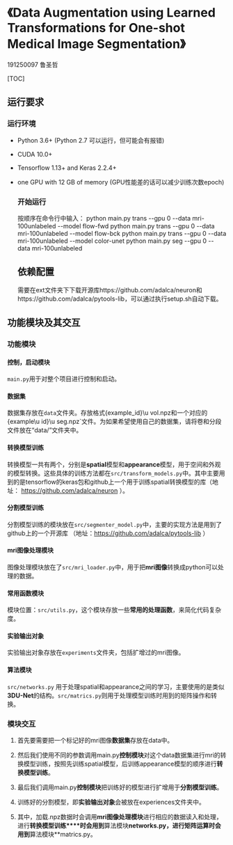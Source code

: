 # 《Data Augmentation using Learned Transformations for One-shot Medical Image Segmentation》

191250097 鲁圣哲

[TOC]

## 运行要求

### 运行环境

* Python 3.6+ (Python 2.7 可以运行，但可能会有报错)

* CUDA 10.0+

* Tensorflow 1.13+ and Keras 2.2.4+

* one GPU with 12 GB of memory (GPU性能差的话可以减少训练次数epoch)  

  ### 开始运行

  按顺序在命令行中输入： 
  python main.py trans --gpu 0 --data mri-100unlabeled --model flow-fwd
  python main.py trans --gpu 0 --data mri-100unlabeled --model flow-bck
  python main.py trans --gpu 0 --data mri-100unlabeled --model color-unet
  python main.py seg --gpu 0 --data mri-100unlabeled  

  ## 依赖配置

  需要在ext文件夹下下载开源库https://github.com/adalca/neuron和https://github.com/adalca/pytools-lib，可以通过执行setup.sh自动下载。

## 功能模块及其交互

### 功能模块

#### 控制，启动模块

`main.py`用于对整个项目进行控制和启动。

#### 数据集

数据集存放在`data`文件夹。存放格式{example_id}\u vol.npz和一个对应的{example\u id}\u seg.npz`文件。为如果希望使用自己的数据集，请将卷和分段文件放在“data/”文件夹中。

#### 转换模型训练 

转换模型一共有两个，分别是**spatial**模型和**appearance**模型，用于空间和外观的模型转换。这些具体的训练方法都在`src/transform_models.py`中。其中主要用到的是tensorflow的keras包和github上一个用于训练spatial转换模型的库（地址： https://github.com/adalca/neuron ）。

#### 分割模型训练 

分割模型训练的模块放在`src/segmenter_model.py`中，主要的实现方法是用到了github上的一个开源库 （地址：https://github.com/adalca/pytools-lib ）

#### mri图像处理模块

 图像处理模块放在了`src/mri_loader.py`中，用于把**mri图像**转换成python可以处理的数据。

#### 常用函数模块

 模块位置：`src/utils.py`，这个模块存放一些**常用的处理函数**，来简化代码复杂度。 

#### 实验输出对象

实验输出对象存放在`experiments`文件夹，包括扩增过的mri图像。

#### 算法模块

`src/networks.py` 用于处理spatial和appearance之间的学习，主要使用的是类似**3DU-Net**的结构。`src/matrics.py`则用于处理模型训练时用到的矩阵操作和转换。

### 模块交互

1. 首先要需要把一个标记好的mri图像**数据集**存放在data中。

2. 然后我们使用不同的参数调用main.py**控制模块**对这个data数据集进行mri的转换模型训练，按照先训练spatial模型，后训练appearance模型的顺序进行**转换模型训练**。

3. 最后我们调用main.py**控制模块**把训练好的模型进行扩增用于**分割模型训练**。

4. 训练好的分割模型，即**实验输出对象**会被放在experiences文件夹中。

5. 其中，加载.npz数据时会调用**mri图像处理模块**进行相应的数据读入和处理，进行**转换模型训练****时会用到**算法模块**networks.py，进行矩阵运算时会用到**算法模块**matrics.py。

   







